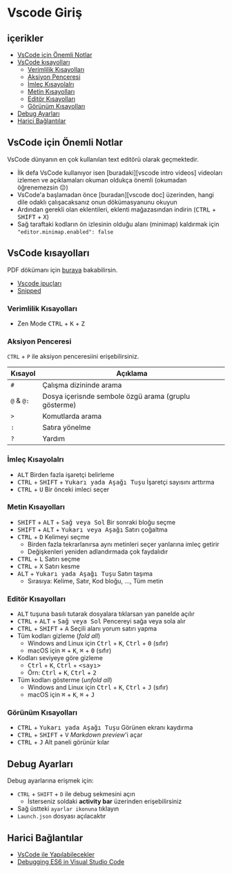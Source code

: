 # Vscode Giriş <!-- omit in toc -->

## içerikler <!-- omit in toc -->

- [VsCode için Önemli Notlar](#VsCode-i%C3%A7in-%C3%96nemli-Notlar)
- [VsCode kısayolları](#VsCode-k%C4%B1sayollar%C4%B1)
  - [Verimlilik Kısayolları](#Verimlilik-K%C4%B1sayollar%C4%B1)
  - [Aksiyon Penceresi](#Aksiyon-Penceresi)
  - [İmleç Kısayolalrı](#%C4%B0mle%C3%A7-K%C4%B1sayolalr%C4%B1)
  - [Metin Kısayolları](#Metin-K%C4%B1sayollar%C4%B1)
  - [Editör Kısayolları](#Edit%C3%B6r-K%C4%B1sayollar%C4%B1)
  - [Görünüm Kısayolları](#G%C3%B6r%C3%BCn%C3%BCm-K%C4%B1sayollar%C4%B1)
- [Debug Ayarları](#Debug-Ayarlar%C4%B1)
- [Harici Bağlantılar](#Harici-Ba%C4%9Flant%C4%B1lar)

## VsCode için Önemli Notlar

VsCode dünyanın en çok kullanılan text editörü olarak geçmektedir.

- İlk defa VsCode kullanıyor isen [buradaki][vscode intro videos] videoları izlemen ve açıklamaları okuman oldukça önemli (okumadan öğrenemezsin 😔)
- VsCode'a başlamadan önce [buradan][vscode doc] üzerinden, hangi dile odaklı çalışacaksanız onun dökümasyanunu okuyun
- Ardından gerekli olan eklentileri, eklenti mağazasından indirin (<kbd>CTRL</kbd> + <kbd>SHIFT</kbd> + <kbd>X</kbd>)
- Sağ taraftaki kodların ön izlesinin olduğu alanı (minimap) kaldırmak için `"editor.minimap.enabled": false`

## VsCode kısayolları

PDF dökümanı için [buraya](..%5C..%5Cpdfs%5CVisual%20Studio%20Code%20Shortcuts.pdf) bakabilirsin.

- [Vscode ipuçları](https://code.visualstudio.com/docs/getstarted/tips-and-tricks#_files-and-folders)
- [Snipped](https://code.visualstudio.com/docs/getstarted/tips-and-tricks#_snippets)

### Verimlilik Kısayolları

- Zen Mode <kbd>CTRL</kbd> + <kbd>K</kbd> + <kbd>Z</kbd>

### Aksiyon Penceresi

`CTRL` + `P` ile aksiyon penceresiini erişebilirsiniz.

| Kısayol    | Açıklama                                             |
| ---------- | ---------------------------------------------------- |
| `#`        | Çalışma dizininde arama                              |
| `@` & `@:` | Dosya içerisnde sembole özgü arama (gruplu gösterme) | <kbd> CTRL </kbd> + <kbd> SHIFT </kbd> + <kbd> O </kbd> |
| `>`        | Komutlarda arama                                     |
| `:`        | Satıra yönelme                                       |
| `?`        | Yardım                                               |

### İmleç Kısayolalrı

- <kbd>ALT</kbd> Birden fazla işaretçi belirleme
- <kbd>CTRL</kbd> + <kbd>SHIFT</kbd> + <kbd>Yukarı yada Aşağı Tuşu</kbd> İşaretçi sayısını arttırma
- <kbd>CTRL</kbd> + <kbd>U</kbd> Bir önceki imleci seçer

### Metin Kısayolları

- <kbd>SHIFT</kbd> + <kbd>ALT</kbd> + <kbd>Sağ veya Sol</kbd> Bir sonraki bloğu seçme
- <kbd>SHIFT</kbd> + <kbd>ALT</kbd> + <kbd>Yukarı veya Aşağı</kbd> Satırı çoğaltma
- <kbd>CTRL</kbd> + <kbd>D</kbd> Kelimeyi seçme
  - Birden fazla tekrarlanırsa aynı metinleri seçer yanlarına imleç getirir
  - Değişkenleri yeniden adlandırmada çok faydalıdır
- <kbd>CTRL</kbd> + <kbd>L</kbd> Satırı seçme
- <kbd>CTRL</kbd> + <kbd>X</kbd> Satırı kesme
- <kbd>ALT</kbd> + <kbd>Yukarı yada Aşağı Tuşu</kbd> Satırı taşıma
  - Sırasıya: Kelime, Satır, Kod bloğu, ..., Tüm metin

### Editör Kısayolları

- <kbd>ALT</kbd> tuşuna basılı tutarak dosyalara tıklarsan yan panelde açılır
- <kbd>CTRL</kbd> + <kbd>ALT</kbd> + <kbd>Sağ veya Sol</kbd> Pencereyi sağa veya sola alır
- <kbd>CTRL</kbd> + <kbd>SHIFT</kbd> + <kbd>A</kbd> Seçili alanı yorum satırı yapma
- Tüm kodları gizleme (_fold all_)
  - Windows and Linux için <kbd>Ctrl</kbd> + <kbd>K</kbd>, <kbd>Ctrl</kbd> + <kbd>0</kbd> (sıfır)
  - macOS için <kbd>⌘</kbd> + <kbd>K</kbd>, <kbd>⌘</kbd> + <kbd>0</kbd> (sıfır)
- Kodları seviyeye göre gizleme
  - <kbd>Ctrl</kbd> + <kbd>K</kbd>, <kbd>Ctrl</kbd> + <kbd><sayı></kbd>
  - Örn: <kbd>Ctrl</kbd> + <kbd>K</kbd>, <kbd>Ctrl</kbd> + <kbd>2</kbd>
- Tüm kodları gösterme (_unfold all_)
  - Windows and Linux için <kbd>Ctrl</kbd> + <kbd>K</kbd>, <kbd>Ctrl</kbd> + <kbd>J</kbd> (sıfır)
  - macOS için <kbd>⌘</kbd> + <kbd>K</kbd>, <kbd>⌘</kbd> + <kbd>J</kbd>

### Görünüm Kısayolları

- <kbd>CTRL</kbd> + <kbd>Yukarı yada Aşağı Tuşu</kbd> Görünen ekranı kaydırma
- <kbd>CTRL</kbd> + <kbd>SHIFT</kbd> + <kbd>V</kbd> _Markdown preview_'i açar
- <kbd>CTRL</kbd> + <kbd>J</kbd> Alt paneli görünür kılar

## Debug Ayarları

Debug ayarlarına erişmek için:

- `CTRL` + `SHIFT` + `D` ile debug sekmesini açın
  - İsterseniz soldaki **activity bar** üzerinden erişebilirsiniz
- Sağ üstteki `ayarlar ikonuna` tıklayın
- `Launch.json` dosyası açılacaktır

## Harici Bağlantılar

- [VsCode ile Yapılabilecekler](https://vscodecandothat.com/)
- [Debugging ES6 in Visual Studio Code](https://medium.com/@drcallaway/debugging-es6-in-visual-studio-code-4444db797954)
